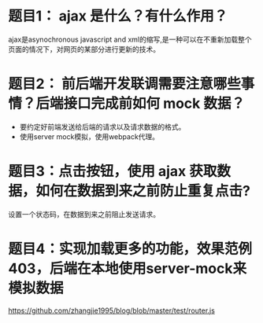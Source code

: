 # 题目1： ajax 是什么？有什么作用？
ajax是asynochronous javascript and xml的缩写,是一种可以在不重新加载整个页面的情况下，对网页的某部分进行更新的技术。
# 题目2： 前后端开发联调需要注意哪些事情？后端接口完成前如何 mock 数据？
* 要约定好前端发送给后端的请求以及请求数据的格式。
* 使用server mock模拟，使用webpack代理。
# 题目3：点击按钮，使用 ajax 获取数据，如何在数据到来之前防止重复点击?
设置一个状态码，在数据到来之前阻止发送请求。
# 题目4：实现加载更多的功能，效果范例403，后端在本地使用server-mock来模拟数据
https://github.com/zhangjie1995/blog/blob/master/test/router.js

